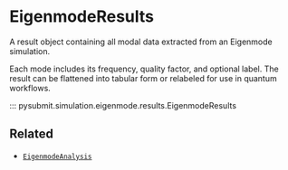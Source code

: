# EigenmodeResults

A result object containing all modal data extracted from an Eigenmode simulation.

Each mode includes its frequency, quality factor, and optional label. The result
can be flattened into tabular form or relabeled for use in quantum workflows.

::: pysubmit.simulation.eigenmode.results.EigenmodeResults

## Related

- [`EigenmodeAnalysis`](../simulation/eigenmode_analysis.md)